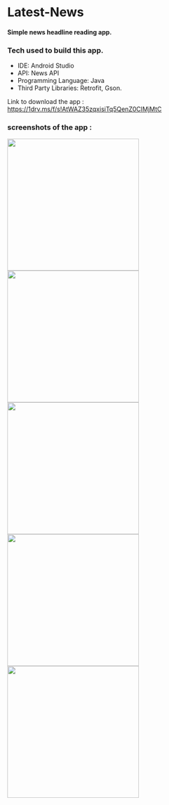# Latest-News
#### Simple news headline reading app.


### Tech used to build this app.
  * IDE: Android Studio
  * API: News API
  * Programming Language: Java
  * Third Party Libraries: Retrofit, Gson.


Link to download the app : https://1drv.ms/f/s!AtWAZ35zqxisiTq5QenZ0CIMjMtC

### screenshots of the app : 
<img src="https://github.com/025-Diwanshu/Latest-News/assets/113766354/129edb0c-7f1f-4696-bf83-caf3d9f86d12" width="300">
<img src="https://github.com/025-Diwanshu/Latest-News/assets/113766354/cb154a48-2f66-4e94-ad0a-d621e362de9c" width="300">
<img src="https://github.com/025-Diwanshu/Latest-News/assets/113766354/64468b6b-86a8-4ee6-b4c4-ed558d0e07dc" width="300">
<img src="https://github.com/025-Diwanshu/Latest-News/assets/113766354/c6a6438a-f45a-4fa2-9789-f94c24ccfe64" width="300">
<img src="https://github.com/025-Diwanshu/Latest-News/assets/113766354/bf22567a-8663-4a16-80f0-4c318dbfe1b2" width="300">

